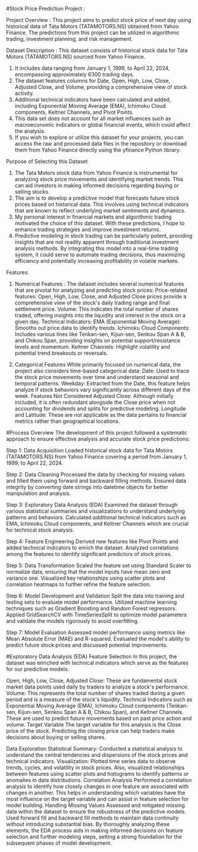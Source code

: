 #Stock Price Prediction Project :

Project Overview :
This project aims to predict stock price of next day using historical data of Tata Motors (TATAMOTORS.NS) obtained from Yahoo Finance. 
The predictions from this project can be utilized in algorithmic trading, investment planning, and risk management.

Dataset Description :
This dataset consists of historical stock data for Tata Motors (TATAMOTORS.NS) sourced from Yahoo Finance.

1. It includes data ranging from January 1, 1999, to April 22, 2024, encompassing approximately 6300 trading days.
2. The dataset features columns for Date, Open, High, Low, Close, Adjusted Close, and Volume, providing a comprehensive view of stock activity.
3. Additional technical indicators have been calculated and added, including Exponential Moving Average (EMA), Ichimoku Cloud components, Keltner Channels, and Pivot Points.
4. This data set does not account for all market influences such as macroeconomic indicators or global financial events, which could affect the analysis.
5. If you wish to explore or utilize this dataset for your projects, you can access the raw and processed data files in the repository or download them from Yahoo Finance directly using the yfinance Python library.

Purpose of Selecting this Dataset
1. The Tata Motors stock data from Yahoo Finance is instrumental for analyzing stock price movements and identifying market trends. This can aid investors in making informed decisions regarding buying or selling stocks.
2. The aim is to develop a predictive model that forecasts future stock prices based on historical data. This involves using technical indicators that are known to reflect underlying market sentiments and dynamics.
3. My personal interest in financial markets and algorithmic trading motivated the choice of this dataset. With these predictions, I hope to enhance trading strategies and improve investment returns.
4. Predictive modeling in stock trading can be particularly potent, providing insights that are not readily apparent through traditional investment analysis methods.
By integrating this model into a real-time trading system, it could serve to automate trading decisions, thus maximizing efficiency and potentially increasing profitability in volatile markets.


Features:
1. Numerical Features :
The dataset includes several numerical features that are pivotal for analyzing and predicting stock prices:
Price-related features: Open, High, Low, Close, and Adjusted Close prices provide a comprehensive view of the stock's daily trading range and final settlement price.
Volume: This indicates the total number of shares traded, offering insights into the liquidity and interest in the stock on a given day.
Technical Indicators:
EMA (Exponential Moving Average): Smooths out price data to identify trends.
Ichimoku Cloud Components: Includes various lines like Tenkan-sen, Kijun-sen, Senkou Span A & B, and Chikou Span, providing insights on potential support/resistance levels and momentum.
Keltner Channels: Highlight volatility and potential trend breakouts or reversals.

2. Categorical Features
While primarily focused on numerical data, the project also considers time-based categorical data:
Date: Used to trace the stock price movements over time and understand seasonal and temporal patterns.
Weekday: Extracted from the Date, this feature helps analyze if stock behaviors vary significantly across different days of the week.
Features Not Considered
Adjusted Close: Although initially included, it is often redundant alongside the Close price when not accounting for dividends and splits for predictive modeling.
Longitude and Latitude: These are not applicable as the data pertains to financial metrics rather than geographical locations.


#Process Overview
The development of this project followed a systematic approach to ensure effective analysis and accurate stock price predictions:

Step 1: Data Acquisition
Loaded historical stock data for Tata Motors (TATAMOTORS.NS) from Yahoo Finance covering a period from January 1, 1999, to April 22, 2024.

Step 2: Data Cleaning
Processed the data by checking for missing values and filled them using forward and backward filling methods.
Ensured data integrity by converting date strings into datetime objects for better manipulation and analysis.

Step 3: Exploratory Data Analysis (EDA)
Examined the dataset through various statistical summaries and visualizations to understand underlying patterns and behaviors.
Calculated additional technical indicators such as EMA, Ichimoku Cloud components, and Keltner Channels which are crucial for technical stock analysis.

Step 4: Feature Engineering
Derived new features like Pivot Points and added technical indicators to enrich the dataset.
Analyzed correlations among the features to identify significant predictors of stock prices.

Step 5: Data Transformation
Scaled the feature set using Standard Scaler to normalize data, ensuring that the model inputs have mean zero and variance one.
Visualized key relationships using scatter plots and correlation heatmaps to further refine the feature selection.

Step 6: Model Development and Validation
Split the data into training and testing sets to evaluate model performance.
Utilized machine learning techniques such as Gradient Boosting and Random Forest regressors.
Applied GridSearchCV with TimeSeriesSplit to optimize model parameters and validate the models rigorously to avoid overfitting.

Step 7: Model Evaluation
Assessed model performance using metrics like Mean Absolute Error (MAE) and R-squared.
Evaluated the model's ability to predict future stock prices and discussed potential improvements.

#Exploratory Data Analysis (EDA)
Feature Selection
In this project, the dataset was enriched with technical indicators which serve as the features for our predictive models:

Open, High, Low, Close, Adjusted Close: These are fundamental stock market data points used daily by traders to analyze a stock's performance.
Volume: This represents the total number of shares traded during a given period and is a measure of the stock's liquidity.
Technical Indicators such as Exponential Moving Average (EMA), Ichimoku Cloud components (Tenkan-sen, Kijun-sen, Senkou Span A & B, Chikou Span), and Keltner Channels. These are used to predict future movements based on past price action and volume.
Target Variable
The target variable for this analysis is the Close price of the stock. Predicting the closing price can help traders make decisions about buying or selling shares.

Data Exploration
Statistical Summary: Conducted a statistical analysis to understand the central tendencies and dispersions of the stock prices and technical indicators.
Visualization: Plotted time series data to observe trends, cycles, and volatility in stock prices. Also, visualized relationships between features using scatter plots and histograms to identify patterns or anomalies in data distributions.
Correlation Analysis
Performed a correlation analysis to identify how closely changes in one feature are associated with changes in another. This helps in understanding which variables have the most influence on the target variable and can assist in feature selection for model building.
Handling Missing Values
Assessed and mitigated missing data within the dataset to ensure the robustness of the predictive models. Used forward fill and backward fill methods to maintain data continuity without introducing substantial bias.
By thoroughly analyzing these elements, the EDA process aids in making informed decisions on feature selection and further modeling steps, setting a strong foundation for the subsequent phases of model development.




   

